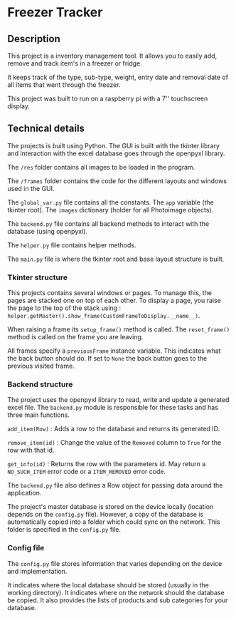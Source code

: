 # Freezer Tracker

## Description

This project is a inventory management tool. It allows you to easily add, remove and track item's in a freezer or fridge.

It keeps track of the type, sub-type, weight, entry date and removal date of all items that went through the freezer.

This project was built to run on a raspberry pi with a 7'' touchscreen display.

## Technical details

The projects is built using Python. The GUI is built with the tkinter library and interaction with the excel database goes through the openpyxl library.

The `/res` folder contains all images to be loaded in the program.

The `/frames` folder contains the code for the different layouts and windows used in the GUI.

The `global_var.py` file contains all the constants. The `app` variable (the tkinter root). The `images` dictionary (holder for all Photoimage objects).

The `backend.py` file contains all backend methods to interact with the database (using openpyxl).

The `helper.py` file contains helper methods.

The `main.py` file is where the tkinter root and base layout structure is built.

### Tkinter structure

This projects contains several windows or pages. To manage this, the pages are stacked one on top of each other. To display a page, you raise the page to the top of the stack using :
`helper.getMaster().show_frame(CustomFrameToDisplay.__name__)`.

When raising a frame its `setup_frame()` method is called. The `reset_frame()` method is called on the frame you are leaving.

All frames specify a `previousFrame` instance variable. This indicates what the back button should do. If set to `None` the back button goes to the previous visited frame.

### Backend structure

The project uses the openpyxl library to read, write and update a generated excel file. The `backend.py` module is responsible for these tasks and has three main functions.

`add_item(Row)` : Adds a row to the database and returns its generated ID.

`remove_item(id)` : Change the value of the `Removed` column to `True` for the row with that id.

`get_info(id)` : Returns the row with the parameters id. May return a `NO_SUCH_ITEM` error code or a `ITEM_REMOVED` error code.

The `backend.py` file also defines a Row object for passing data around the application.

The project's master database is stored on the device locally (location depends on the `config.py` file). However, a copy of the database is automatically copied into a folder which could sync on the network. This folder is specified in the `config.py` file.

### Config file

The `config.py` file stores information that varies depending on the device and implementation.

It indicates where the local database should be stored (usually in the working directory). It indicates where on the network should the database be copied. It also provides the lists of products and sub categories for your database.
